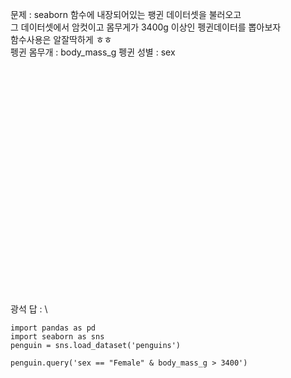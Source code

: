 문제 : seaborn 함수에 내장되어있는 팽귄 데이터셋을 불러오고\
그 데이터셋에서 암컷이고 몸무게가 3400g 이상인 펭귄데이터를 뽑아보자\
함수사용은 알잘딱하게 ㅎㅎ\
펭귄 몸무개 : body_mass_g
펭귄 성별 : sex
\
\
\
\
\
\
\
\
\
\
\
\
\
\
\
\
\
\
\
\
\
\
\
\
광석 답 : \
```
import pandas as pd
import seaborn as sns
penguin = sns.load_dataset('penguins')

penguin.query('sex == "Female" & body_mass_g > 3400')
```
